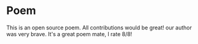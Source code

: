 # Poem
This is an open source poem. All contributions would be great!
our author was very brave.
It's a great poem mate, I rate 8/8!
 
